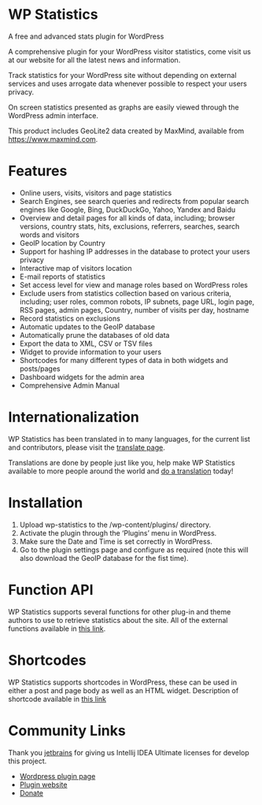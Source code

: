 # WP Statistics
A free and advanced stats plugin for WordPress

A comprehensive plugin for your WordPress visitor statistics, come visit us at our website for all the latest news and information.

Track statistics for your WordPress site without depending on external services and uses arrogate data whenever possible to respect your users privacy.

On screen statistics presented as graphs are easily viewed through the WordPress admin interface.

This product includes GeoLite2 data created by MaxMind, available from https://www.maxmind.com.

# Features

* Online users, visits, visitors and page statistics
* Search Engines, see search queries and redirects from popular search engines like Google, Bing, DuckDuckGo, Yahoo, Yandex and Baidu
* Overview and detail pages for all kinds of data, including; browser versions, country stats, hits, exclusions, referrers, searches, search words and visitors
* GeoIP location by Country
* Support for hashing IP addresses in the database to protect your users privacy
* Interactive map of visitors location
* E-mail reports of statistics
* Set access level for view and manage roles based on WordPress roles
* Exclude users from statistics collection based on various criteria, including; user roles, common robots, IP subnets, page URL, login page, RSS pages, admin pages, Country, number of visits per day, hostname
* Record statistics on exclusions
* Automatic updates to the GeoIP database
* Automatically prune the databases of old data
* Export the data to XML, CSV or TSV files
* Widget to provide information to your users
* Shortcodes for many different types of data in both widgets and posts/pages
* Dashboard widgets for the admin area
* Comprehensive Admin Manual

# Internationalization
WP Statistics has been translated in to many languages, for the current list and contributors, please visit the [translate page](https://translate.wordpress.org/projects/wp-plugins/wp-statistics).

Translations are done by people just like you, help make WP Statistics available to more people around the world and [do a translation](https://wp-statistics.com/translations/) today!

# Installation
1. Upload wp-statistics to the /wp-content/plugins/ directory.
2. Activate the plugin through the ‘Plugins’ menu in WordPress.
3. Make sure the Date and Time is set correctly in WordPress.
4. Go to the plugin settings page and configure as required (note this will also download the GeoIP database for the fist time).

# Function API
WP Statistics supports several functions for other plug-in and theme authors to use to retrieve statistics about the site. All of the external functions available in [this link](https://wp-statistics.com/2017/05/26/function-api/).

# Shortcodes
WP Statistics supports shortcodes in WordPress, these can be used in either a post and page body as well as an HTML widget. Description of shortcode available in [this link](https://wp-statistics.com/2017/05/26/shortcodes/)

# Community Links
Thank you [jetbrains](https://www.jetbrains.com) for giving us Intellij IDEA Ultimate licenses for develop this project.
* [Wordpress plugin page](http://wordpress.org/plugins/wp-statistics/)
* [Plugin website](https://wp-statistics.com)
* [Donate](https://wp-statistics.com/donate/)
